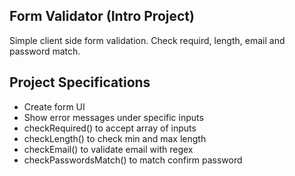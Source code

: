 ## Form Validator (Intro Project)

Simple client side form validation. Check requird, length, email and password match.

## Project Specifications

- Create form UI
- Show error messages under specific inputs
- checkRequired() to accept array of inputs
- checkLength() to check min and max length
- checkEmail() to validate email with regex
- checkPasswordsMatch() to match confirm password
